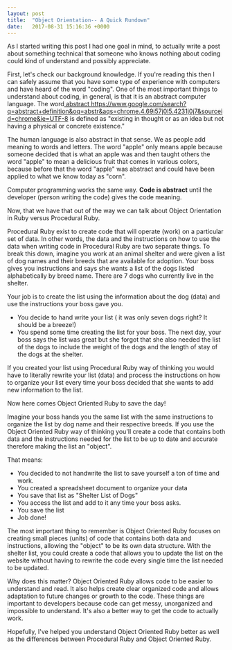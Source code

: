 ```yaml
---
layout: post
title:  "Object Orientation-- A Quick Rundown"
date:   2017-08-31 15:16:36 +0000
---
```



As I started writing this post I had one goal in mind, to actually write a post about something technical that someone who knows nothing about coding could kind of understand and possibly appreciate.

First, let's check our background knowledge. If you're reading this then I can safely assume that you have some type of experience with computers and have heard of the word "coding". One of the most important things to understand about coding, in general, is that it is an abstract computer language. The word[ abstract ](http://)https://www.google.com/search?q=abstract+definition&oq=abstr&aqs=chrome.4.69i57j0l5.4231j0j7&sourceid=chrome&ie=UTF-8 is defined as "existing in thought or as an idea but not having a physical or concrete existence."

The human language is also abstract in that sense. We as people add meaning to words and letters. The word "apple" only means apple because someone decided that is what an apple was and then taught others the word "apple" to mean a delicious fruit that comes in various colors, because before that the word "apple" was abstract and could have been applied to what we know today as "corn". 

Computer programming works the same way. **Code is abstract** until the developer (person writing the code) gives the code meaning. 

Now, that we have that out of the way we can talk about Object Orientation in Ruby versus Procedural Ruby. 

Procedural Ruby exist to create code that will operate (work) on a particular set of data. In other words, the data and the instructions on how to use the data when writing code in Procedural Ruby are two separate things. To break this down, imagine you work at an animal shelter and were given a list of dog names and their breeds that are available for adoption. Your boss gives you instructions and says she wants a list of the dogs listed alphabetically by breed name. There are 7 dogs who currently live in the shelter.

Your job is to create the list using the information about the dog (data) and use the instructions your boss gave you. 
* You decide to hand write your list ( it was only seven dogs right? It should be a breeze!) 
* You spend some time creating the list for your boss. 
The next day, your boss says the list was great but she forgot that she also needed the list of the dogs to include the weight of the dogs and the length of stay of the dogs at the shelter. 

If you created your list using Procedural Ruby way of thinking you would have to literally rewrite your list (data) and process the instructions on how to organize your list every time your boss decided that she wants to add new information to the list.

Now here comes Object Oriented Ruby to save the day!

Imagine your boss hands you the same list with the same instructions to organize the list by dog name and their respective breeds. If you use the Object Oriented Ruby way of thinking you'll create a code that contains both data and the instructions needed for the list to be up to date and accurate therefore making the list an "object". 

That means: 
* You decided to not handwrite the list to save yourself a ton of time and work.
* You created a spreadsheet document to organize your data
* You save that list as "Shelter List of Dogs"
* You access the list and add to it any time your boss asks. 
* You save the list 
* Job done!

The most important thing to remember is Object Oriented Ruby focuses on creating small pieces (units) of code that contains both data and instructions, allowing the "object" to be its own data structure. With the shelter list, you could create a code that allows you to update the list on the website without having to rewrite the code every single time the list needed to be updated.

Why does this matter? Object Oriented Ruby allows code to be easier to understand and read. It also helps create clear organized code and allows adaptation to future changes or growth to the code.  These things are important to developers because code can get messy, unorganized and impossible to understand. It's also a better way to get the code to actually work. 

Hopefully, I've helped you understand Object Oriented Ruby better as well as the differences between Procedural Ruby and Object Oriented Ruby. 
